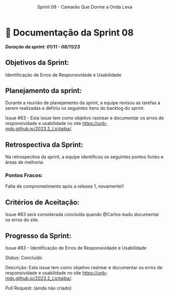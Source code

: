 <header>
    Sprint 08 - Camarão Que Dorme a Onda Leva
</header>
<div class="doc-body">
<!-- ADD O CONTEÚDO ABAIXO -->

# 📜 Documentação da Sprint 08
***Duração da sprint: 01/11 - 08/11/23***

## Objetivos da Sprint: 

Identificação de Erros de Responsividade e Usabilidade 

 

## Planejamento da sprint: 

  

Durante a reunião de planejamento da sprint, a equipe revisou as tarefas a serem realizadas e definiu os seguintes itens do backlog do sprint: 

Issue #83 - Esta issue tem como objetivo rastrear e documentar os erros de responsividade e usabilidade no site https://unb-mds.github.io/2023.2_Licitaiba/. 

  

## Retrospectiva da Sprint:  

  

Na retrospectiva da sprint, a equipe identificou os seguintes pontos fortes e áreas de melhoria: 

  

### Pontos Fracos: 

Falta de comprometimento após a release 1, novamente!! 

 

## Critérios de Aceitação: 

  

Issue #83 será considerada concluída quando @Carlos-kadu documentar os erros do site. 

## Progresso da Sprint: 

  

Issue #83 - Identificação de Erros de Responsividade e Usabilidade 

 

Status: Concluído 

Descrição: Esta issue tem como objetivo rastrear e documentar os erros de responsividade e usabilidade no site https://unb-mds.github.io/2023.2_Licitaiba/. 

Pull Request: (ainda não criado) 
